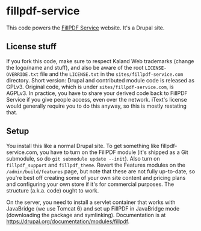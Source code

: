 # fillpdf-service

This code powers the [FillPDF Service](https://fillpdf-service.com) website.  It's a Drupal site.

## License stuff

If you fork this code, make sure to respect Kaland Web trademarks (change the logo/name and stuff), and also be aware of the root `LICENSE-OVERRIDE.txt` file and the `LICENSE.txt` in the `sites/fillpdf-service.com` directory. Short version: Drupal and contributed module code is released as GPLv3. Original code, which is under `sites/fillpdf-service.com`, is AGPLv3. In practice, you have to share your derived code back to FillPDF Service if you give people access, even over the network. iText's license would generally require you to do this anyway, so this is mostly restating that.

## Setup

You install this like a normal Drupal site. To get something like fillpdf-service.com, you have to turn on the FillPDF module (it's shipped as a Git submodule, so do `git submodule update --init`). Also turn on `fillpdf_support` and `fillpdf_theme`. Revert the Features modules on the `/admin/build/features` page, but note that these are not fully up-to-date, so you're best off creating some of your own site content and pricing plans and configuring your own store if it's for commercial purposes. The structure (a.k.a. code) ought to work.

On the server, you need to install a servlet container that works with JavaBridge (we use Tomcat 6) and set up FillPDF in JavaBridge mode (downloading the package and symlinking). Documentation is at https://drupal.org/documentation/modules/fillpdf.

